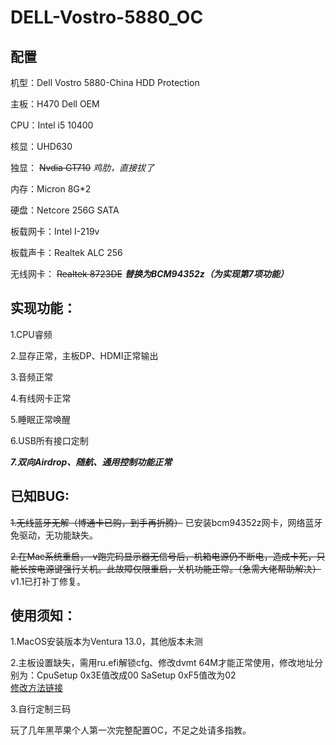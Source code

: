 # DELL-Vostro-5880_OC
## 配置
机型：Dell Vostro 5880-China HDD Protection

主板：H470 Dell OEM

CPU：Intel i5 10400

核显：UHD630

独显：
~~Nvdia GT710~~
_鸡肋，直接拔了_

内存：Micron 8G*2

硬盘：Netcore 256G SATA

板载网卡：Intel I-219v

板载声卡：Realtek ALC 256

无线网卡：
~~Realtek 8723DE~~
___替换为BCM94352z（为实现第7项功能）___


## 实现功能：

   1.CPU睿频 
   
   2.显存正常，主板DP、HDMI正常输出 
   
   3.音频正常 
   
   4.有线网卡正常 
   
   5.睡眠正常唤醒 
   
   6.USB所有接口定制 
   
   ___7.双向Airdrop、随航、通用控制功能正常___

## 已知BUG:

   ~~1.无线蓝牙无解（博通卡已购，到手再折腾）~~ 已安装bcm94352z网卡，网络蓝牙免驱动，无功能缺失。
    
   ~~2.在Mac系统重启，-v跑完码显示器无信号后，机箱电源仍不断电，造成卡死，只能长按电源键强行关机。此故障仅限重启，关机功能正常。（急需大佬帮助解决）~~
   v1.1已打补丁修复。
   
## 使用须知：

1.MacOS安装版本为Ventura 13.0，其他版本未测

2.主板设置缺失，需用ru.efi解锁cfg、修改dvmt 64M才能正常使用，修改地址分别为：CpuSetup 0x3E值改成00 SaSetup 0xF5值改为02      
  [修改方法链接](https://zhuanlan.zhihu.com/p/121655468)

3.自行定制三码

玩了几年黑苹果个人第一次完整配置OC，不足之处请多指教。
